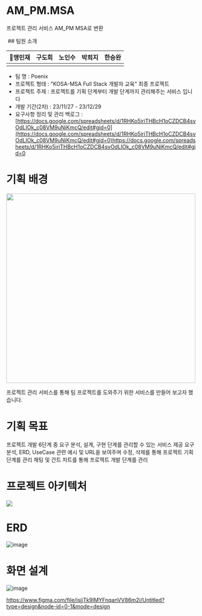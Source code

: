 # AM_PM.MSA
프로젝트 관리 서비스
AM_PM MSA로 변환

<img src="">
## 팀원 소개

🏅맹민재|구도회|노인수|박희지|한승완
:---:|:---:|:---:|:---:|:---:|
<img src="">|<img src="">|<img src="">|<img src="">|<img src="">|

- 팀 명 : Poenix
- 프로젝트 형태 : "KOSA-MSA Full Stack 개발자 교육" 최종 프로젝트
- 프로젝트 주제 : 프로젝트를 기획 단계부터 개발 단계까지 관리해주는 서비스 입니다
- 개발 기간(2차) : 23/11/27 - 23/12/29
- 요구사항 정리 및 관리 백로그 : [https://docs.google.com/spreadsheets/d/1RHKo5iriTHBcH1oCZDCB4svOdLIOk_c08VM9uNiKmcQ/edit#gid=0](https://docs.google.com/spreadsheets/d/1RHKo5iriTHBcH1oCZDCB4svOdLIOk_c08VM9uNiKmcQ/edit#gid=0)https://docs.google.com/spreadsheets/d/1RHKo5iriTHBcH1oCZDCB4svOdLIOk_c08VM9uNiKmcQ/edit#gid=0

# 기획 배경
<img src="https://github.com/Phoenix-kosa/AM_PM/assets/86212081/0a25e612-65e7-47ae-bc17-e8afd5e192d5" width = 500> 
  
프로젝트 관리 서비스를 통해 팀 프로젝트를 도와주기 위한 서비스를 만들어 보고자 했습니다.

# 기획 목표
프로젝트 개발 6단계 중 요구 분석, 설계, 구현 단계를 관리할 수 있는 서비스 제공
요구 분석, ERD, UseCase 관련 예시 및 URL을 보여주며 수정, 삭제를 통해 프로젝트 기획 단계를 관리
채팅 및 간트 차트를 통해 프로젝트 개발 단계를 관리

# 프로젝트 아키텍처

<img src="https://github.com/Phoenix-kosa/AM_PM/assets/86212081/3b190240-b543-49f3-b46c-8dbd1817d42a" widht= 500>

# ERD
![image](https://github.com/Phoenix-kosa/AM_PM/assets/86212081/86ab3295-1644-4d5d-bd64-c69a6dcd1667)

# 화면 설계
![image](https://github.com/Phoenix-kosa/AM_PM/assets/86212081/dc12cee6-cbc7-44a0-8f21-ce39849b8026)

https://www.figma.com/file/isjjTk9lMYFnqanVV86m2i/Untitled?type=design&node-id=0-1&mode=design


